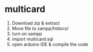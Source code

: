 # multicard
1. Download zip & extract
2. Move file to xampp/htdocs/
3. turn on xampp
4. import multicard.sql
5. open arduino IDE & compile the code

